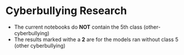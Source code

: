 # Cyberbullying Research

- The current notebooks do **NOT** contain the 5th class (other-cyberbullying)
- The results marked withe a **2** are for the models ran without class 5 (other cyberbullying)